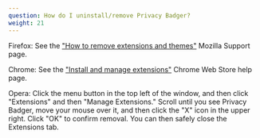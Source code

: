 ```yaml
---
question: How do I uninstall/remove Privacy Badger?
weight: 21
---
```


Firefox: See the ["How to remove extensions and themes"](https://support.mozilla.org/en-US/kb/disable-or-remove-add-ons#w_how-to-remove-extensions-and-themes) Mozilla Support page.

Chrome: See the ["Install and manage extensions"](https://support.google.com/chrome_webstore/answer/2664769?hl=en) Chrome Web Store help page.

Opera: Click the menu button in the top left of the window, and then click "Extensions" and then "Manage Extensions." Scroll until you see Privacy Badger, move your mouse over it, and then click the "X" icon in the upper right. Click "OK" to confirm removal. You can then safely close the Extensions tab.
